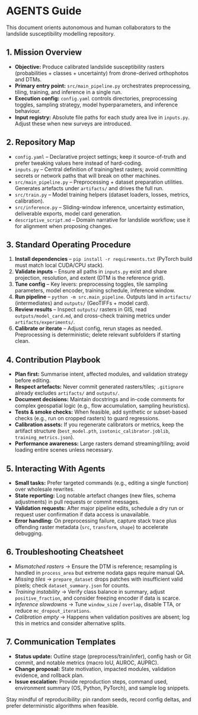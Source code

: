 ﻿# AGENTS Guide

This document orients autonomous and human collaborators to the landslide susceptibility modelling repository.

## 1. Mission Overview
- **Objective:** Produce calibrated landslide susceptibility rasters (probabilities + classes + uncertainty) from drone-derived orthophotos and DTMs.
- **Primary entry point:** `src/main_pipeline.py` orchestrates preprocessing, tiling, training, and inference in a single run.
- **Execution config:** `config.yaml` controls directories, preprocessing toggles, sampling strategy, model hyperparameters, and inference behaviour.
- **Input registry:** Absolute file paths for each study area live in `inputs.py`. Adjust these when new surveys are introduced.

## 2. Repository Map
- `config.yaml` – Declarative project settings; keep it source-of-truth and prefer tweaking values here instead of hard-coding.
- `inputs.py` – Central definition of training/test rasters; avoid committing secrets or network paths that will break on other machines.
- `src/main_pipeline.py` – Preprocessing + dataset preparation utilities. Generates artefacts under `artifacts/` and drives the full run.
- `src/train.py` – Model training helpers (dataset loaders, losses, metrics, calibration).
- `src/inference.py` – Sliding-window inference, uncertainty estimation, deliverable exports, model card generation.
- `descriptive_script.md` – Domain narrative for landslide workflow; use it for alignment when proposing changes.

## 3. Standard Operating Procedure
1. **Install dependencies** – `pip install -r requirements.txt` (PyTorch build must match local CUDA/CPU stack).
2. **Validate inputs** – Ensure all paths in `inputs.py` exist and share projection, resolution, and extent (DTM is the reference grid).
3. **Tune config** – Key levers: preprocessing toggles, tile sampling parameters, model encoder, training schedule, inference window.
4. **Run pipeline** – `python -m src.main_pipeline`. Outputs land in `artifacts/` (intermediates) and `outputs/` (GeoTIFFs + model card).
5. **Review results** – Inspect `outputs/` rasters in GIS, read `outputs/model_card.md`, and cross-check training metrics under `artifacts/experiments/`.
6. **Calibrate or iterate** – Adjust config, rerun stages as needed. Preprocessing is deterministic; delete relevant subfolders if starting clean.

## 4. Contribution Playbook
- **Plan first:** Summarise intent, affected modules, and validation strategy before editing.
- **Respect artefacts:** Never commit generated rasters/tiles; `.gitignore` already excludes `artifacts/` and `outputs/`.
- **Document decisions:** Maintain docstrings and in-code comments for complex geospatial logic (e.g., flow accumulation, sampling heuristics).
- **Tests & smoke checks:** When feasible, add synthetic or subset-based checks (e.g., run on cropped rasters) to guard regressions.
- **Calibration assets:** If you regenerate calibrators or metrics, keep the artifact structure (`best_model.pth`, `isotonic_calibrator.joblib`, `training_metrics.json`).
- **Performance awareness:** Large rasters demand streaming/tiling; avoid loading entire scenes unless necessary.

## 5. Interacting With Agents
- **Small tasks:** Prefer targeted commands (e.g., editing a single function) over wholesale rewrites.
- **State reporting:** Log notable artefact changes (new files, schema adjustments) in pull requests or commit messages.
- **Validation requests:** After major pipeline edits, schedule a dry run or request user confirmation if data access is unavailable.
- **Error handling:** On preprocessing failure, capture stack trace plus offending raster metadata (`src`, `transform`, `shape`) to accelerate debugging.

## 6. Troubleshooting Cheatsheet
- *Mismatched rasters* → Ensure the DTM is reference; resampling is handled in `process_area` but extreme nodata gaps require manual QA.
- *Missing tiles* → `prepare_dataset` drops patches with insufficient valid pixels; check `dataset_summary.json` for counts.
- *Training instability* → Verify class balance in summary, adjust `positive_fraction`, and consider freezing encoder if data is scarce.
- *Inference slowdowns* → Tune `window_size` / `overlap`, disable TTA, or reduce `mc_dropout_iterations`.
- *Calibration empty* → Happens when validation positives are absent; log this in metrics and consider alternative splits.

## 7. Communication Templates
- **Status update:** Outline stage (preprocess/train/infer), config hash or Git commit, and notable metrics (macro IoU, AUROC, AUPRC).
- **Change proposal:** State motivation, impacted modules, validation evidence, and rollback plan.
- **Issue escalation:** Provide reproduction steps, command used, environment summary (OS, Python, PyTorch), and sample log snippets.

Stay mindful of reproducibility: pin random seeds, record config deltas, and prefer deterministic algorithms when feasible.
